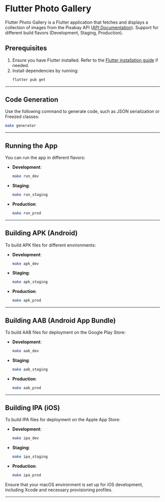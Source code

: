 # Flutter Photo Gallery

Flutter Photo Gallery is a Flutter application that fetches and displays a collection of images from the Pixabay API ([API Documentation](https://pixabay.com/api/docs/)). Support for different build flavors (Development, Staging, Production).

## Prerequisites

1. Ensure you have Flutter installed. Refer to the [Flutter installation guide](https://flutter.dev/docs/get-started/install) if needed.
2. Install dependencies by running:
   ```bash
   flutter pub get
   ```

---

## Code Generation

Use the following command to generate code, such as JSON serialization or Freezed classes:

```bash
make generator
```

---

## Running the App

You can run the app in different flavors:

- **Development**:
  ```bash
  make run_dev
  ```
- **Staging**:
  ```bash
  make run_staging
  ```
- **Production**:
  ```bash
  make run_prod
  ```

---

## Building APK (Android)

To build APK files for different environments:

- **Development**:
  ```bash
  make apk_dev
  ```
- **Staging**:
  ```bash
  make apk_staging
  ```
- **Production**:
  ```bash
  make apk_prod
  ```

---

## Building AAB (Android App Bundle)

To build AAB files for deployment on the Google Play Store:

- **Development**:
  ```bash
  make aab_dev
  ```
- **Staging**:
  ```bash
  make aab_staging
  ```
- **Production**:
  ```bash
  make aab_prod
  ```

---

## Building IPA (iOS)

To build IPA files for deployment on the Apple App Store:

- **Development**:
  ```bash
  make ipa_dev
  ```
- **Staging**:
  ```bash
  make ipa_staging
  ```
- **Production**:
  ```bash
  make ipa_prod
  ```

Ensure that your macOS environment is set up for iOS development, including Xcode and necessary provisioning profiles.

---
